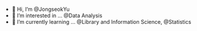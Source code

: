 - 👋 Hi, I’m @JongseokYu
- 👀 I’m interested in ... @Data Analysis
- 🌱 I’m currently learning ... @Library and Information Science, @Statistics

<!---
JongseokYu/JongseokYu is a ✨ special ✨ repository because its `README.md` (this file) appears on your GitHub profile.
You can click the Preview link to take a look at your changes.
--->
